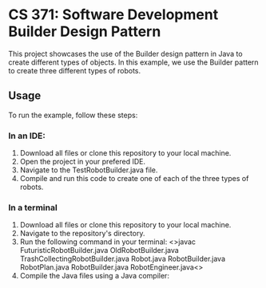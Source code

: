 # CS 371: Software Development Builder Design Pattern

This project showcases the use of the Builder design pattern in Java to create different types of objects. In this example, we use the Builder pattern to create three different types of robots.

## Usage

To run the example, follow these steps:

### In an IDE:
1. Download all files or clone this repository to your local machine.
2. Open the project in your prefered IDE.
3. Navigate to the TestRobotBuilder.java file.
4. Compile and run this code to create one of each of the three types of robots.

### In a terminal
1. Download all files or clone this repository to your local machine.
2. Navigate to the repository's directory.
3. Run the following command in your terminal:
   <>javac FuturisticRobotBuilder.java OldRobotBuilder.java TrashCollectingRobotBuilder.java Robot.java RobotBuilder.java RobotPlan.java RobotBuilder.java RobotEngineer.java<>
5. Compile the Java files using a Java compiler:
